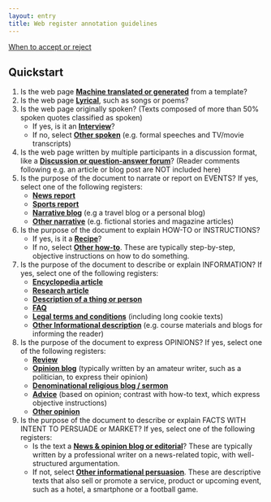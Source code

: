 ```yaml
---
layout: entry
title: Web register annotation guidelines
---
```


[When to accept or reject](accept-reject)

## Quickstart

1. Is the web page [**Machine translated or generated**](MT) from a template?
2. Is the web page [**Lyrical**](LY), such as songs or poems?
3. Is the web page originally spoken? (Texts composed of more than 50% spoken quotes classified as spoken)
    * If yes, is it an [**Interview**](SP-it)?
    * If no, select [**Other spoken**](SP-os) (e.g. formal speeches and TV/movie transcripts)
4. Is the web page written by multiple participants in a discussion format, like a [**Discussion or question-answer forum**](ID)? (Reader comments following e.g. an article or blog post are NOT included here)
5. Is the purpose of the document to narrate or report on EVENTS? If yes, select one of the following registers:
    * [**News report**](NA-ne)
    * [**Sports report**](NA-sr)
    * [**Narrative blog**](NA-nb) (e.g a travel blog or a personal blog)
    * [**Other narrative**](NA-on) (e.g. fictional stories and magazine articles)
6. Is the purpose of the document to explain HOW-TO or INSTRUCTIONS?
    * If yes, is it a [**Recipe**](HI-re)?
    * If no, select [**Other how-to**](HI-oh). These are typically step-by-step, objective instructions on how to do something.
7. Is the purpose of the document to describe or explain INFORMATION? If yes, select one of the following registers:
    * [**Encyclopedia article**](IN-en) 
    * [**Research article**](IN-ra)
    * [**Description of a thing or person**](IN-dtp)
    * [**FAQ**](IN-fi)
    * [**Legal terms and conditions**](IN-lt) (including long cookie texts)
    * [**Other Informational description**](IN-oi) (e.g. course materials and blogs for informing the reader)
8. Is the purpose of the document to express OPINIONS? If yes, select one of the following registers:
    * [**Review**](OP-rv)
    * [**Opinion blog**](OP-ob) (typically written by an amateur writer, such as a politician, to express their opinion)
    * [**Denominational religious blog / sermon**](OP-rs)
    * [**Advice**](OP-av) (based on opinion; contrast with how-to text, which express objective instructions)
    * [**Other opinion**](OP-oo)
9. Is the purpose of the document to describe or explain FACTS WITH INTENT TO PERSUADE or MARKET? If yes, select one of the following registers:
    * Is the text a [**News & opinion blog or editorial**](IP-ed)? These are typically written by a professional writer on a news-related topic, with well-structured argumentation.
    * If not, select [**Other informational persuasion**](IP-oe). These are descriptive texts that also sell or promote a service, product or upcoming event, such as a hotel, a smartphone or a football game.
